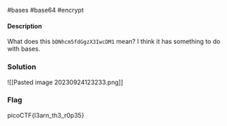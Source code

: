 #bases #base64 #encrypt 
#### Description

What does this `bDNhcm5fdGgzX3IwcDM1` mean? I think it has something to do with bases.
### Solution

![[Pasted image 20230924123233.png]]

### Flag
picoCTF{l3arn_th3_r0p35}